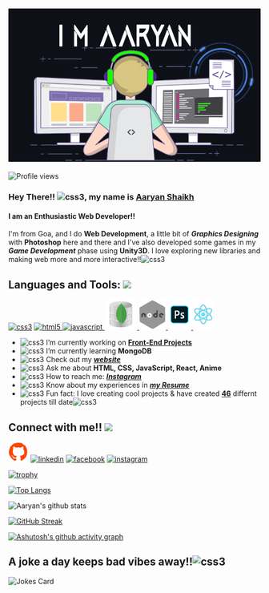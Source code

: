 ![]()
<img src="https://github.com/AaryanShaikh/AaryanShaikh/blob/main/cyphercoding.gif" alt="css3"/> <br><br>
![Profile views](https://gpvc.arturio.dev/AaryanShaikh)
### Hey There!! <img src="https://emojipedia-us.s3.amazonaws.com/source/skype/289/victory-hand_270c-fe0f.png" width = 30px alt="css3"/>, my name is [Aaryan Shaikh](https://aaryanshaikh.github.io/myportfolio)
#### I am an Enthusiastic Web Developer!! 
I'm from Goa, and I do **Web Development**, a little bit of ***Graphics Designing*** with **Photoshop** here and there and I've also developed some games in my ***Game Development*** phase using **Unity3D**. I love exploring new libraries and making web more and more interactive!!<img src="https://emojipedia-us.s3.amazonaws.com/source/skype/289/grinning-face-with-smiling-eyes_1f604.png" width = 30px alt="css3"/>

<h2> Languages and Tools: <img src = "https://media2.giphy.com/media/QssGEmpkyEOhBCb7e1/giphy.gif?cid=ecf05e47a0n3gi1bfqntqmob8g9aid1oyj2wr3ds3mg700bl&rid=giphy.gif" width = 32px> </h2>
<p align="left">
<a href="https://www.w3schools.com/css/" target="_blank">
<img src="https://camo.githubusercontent.com/94ad70746d4c32151283a68c35e8ab44b05165a462745d8907dcf9d50e278188/68747470733a2f2f6d65646961322e67697068792e636f6d2f6d656469612f667345615a6c644e43384131504a336d77702f736f757263652e676966" alt="css3" height="60px"/></a>
  <a href="https://www.w3.org/html/" target="_blank"> <img src="https://raw.githubusercontent.com/ShahriarShafin/ShahriarShafin/main/Assets/html.gif" alt="html5" height="60px"/> </a>  <a href="https://developer.mozilla.org/en-US/docs/Web/JavaScript" target="_blank"> <img src="https://i.giphy.com/media/ln7z2eWriiQAllfVcn/giphy.gif" alt="javascript" height="60px"/> </a> <a href="https://www.mongodb.com/" target="_blank"> <img src="https://github.com/AaryanShaikh/AaryanShaikh/blob/main/mongodb.gif" alt="mongodb" height="60px"/> </a>  <a href="https://nodejs.org" target="_blank"> <img src="https://github.com/AaryanShaikh/AaryanShaikh/blob/main/node.gif" alt="nodejs" height="60px"/> </a> <a href="https://www.photoshop.com/en" target="_blank"> <img src="https://github.com/AaryanShaikh/AaryanShaikh/blob/main/ps.gif" alt="photoshop" height="60px"/> </a> <a href="https://reactjs.org/" target="_blank"> <img src="https://github.com/AaryanShaikh/AaryanShaikh/blob/main/react.gif" alt="react" height="60px"/> </a>  </p>

- <img src="https://emojipedia-us.s3.amazonaws.com/source/skype/289/direct-hit_1f3af.png" width = 30px alt="css3"/> I’m currently working on [**Front-End Projects**](https://aaryanshaikh.github.io/myportfolio/#/projects) 
- <img src="https://emojipedia-us.s3.amazonaws.com/source/skype/289/seedling_1f331.png" width = 30px alt="css3"/> I’m currently learning **MongoDB**
- <img src="https://emojipedia-us.s3.amazonaws.com/source/skype/289/man-technologist_1f468-200d-1f4bb.png" width = 30px alt="css3"/> Check out my [***website***](https://aaryanshaikh.github.io/myportfolio) 
- <img src="https://media1.giphy.com/media/oH9EpHYhOtlIZipqpk/giphy.gif" width = 30px alt="css3"/> Ask me about **HTML, CSS, JavaScript, React, Anime**
- <img src="https://emojipedia-us.s3.amazonaws.com/source/skype/289/envelope_2709-fe0f.png" width = 30px alt="css3"/> How to reach me: [***Instagram***](https://www.instagram.com/its.me.cypher/) 
- <img src="https://www.toeflgoanywhere.org/commencement/assets/images/resume.gif" width = 30px alt="css3"/> Know about my experiences in [***my Resume***](https://github.com/AaryanShaikh/AaryanShaikh/blob/main/Aaryan's%20Resume.pdf)
- <img src="https://emojipedia-us.s3.amazonaws.com/source/skype/289/snowflake_2744-fe0f.png" width = 30px alt="css3"/> Fun fact: I love creating cool projects & have created [**46**](https://aaryanshaikh.github.io/myportfolio/#/projects) differnt projects till date<img src="https://emojipedia-us.s3.amazonaws.com/source/skype/289/face-with-hand-over-mouth_1f92d.png" width = 25px alt="css3"/>
## Connect with me!! <img src='https://raw.githubusercontent.com/ShahriarShafin/ShahriarShafin/main/Assets/handshake.gif' width="60px">
[<img src='https://github.com/AaryanShaikh/AaryanShaikh/blob/main/git.gif' alt='github' width = 40px>](https://github.com/AaryanShaikh) [<img src='https://cliply.co/wp-content/uploads/2021/02/372102050_LINKEDIN_ICON_TRANSPARENT_1080.gif' alt='linkedin' width = 40px>](https://www.linkedin.com/in/aaryan-shaikh-019034181/)  [<img src='https://cliply.co/wp-content/uploads/2019/07/371907490_FACEBOOK_ICON_TRANSPARENT_400.gif' alt='facebook' width = 40px>](https://www.facebook.com/Aayan_Shaikh)    [<img src='http://smsv.sg/wp-content/uploads/2020/08/insta-gif.gif' alt='instagram' width = 40px>](https://www.instagram.com/its.me.cypher/) 

[![trophy](https://github-profile-trophy.vercel.app/?username=AaryanShaikh&theme=nord&no-frame=true&title=Repositories,Commit,Stars,Followers,PullRequest&margin-w=25&margin-h=15)](https://github.com/ryo-ma/github-profile-trophy)

[![Top Langs](https://github-readme-stats.vercel.app/api/top-langs/?username=AaryanShaikh&show_icons=true&theme=radical&layout=compact&langs_count=4)](https://github.com/anuraghazra/github-readme-stats)

![Aaryan's github stats](https://github-readme-stats.vercel.app/api?username=aaryanshaikh&show_icons=true&theme=radical&include_all_commits=true&hide=issues&count_private=true)

[![GitHub Streak](https://github-readme-streak-stats.herokuapp.com?user=AaryanShaikh&theme=radical)](https://git.io/streak-stats)

[![Ashutosh's github activity graph](https://activity-graph.herokuapp.com/graph?username=AaryanShaikh&bg_color=141321&color=a8fdf6&line=fd428d&point=ffffff&area=true&hide_border=true)](https://github.com/ashutosh00710/github-readme-activity-graph)

## A joke a day keeps bad vibes away!!<img src="https://emojipedia-us.s3.amazonaws.com/source/skype/289/grinning-face_1f600.png" width = 25px alt="css3"/> 
![Jokes Card](https://readme-jokes.vercel.app/api?theme=radical)
